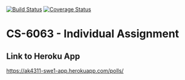[![Build Status](https://app.travis-ci.com/aaronk4311/swe1-app.svg?branch=main)](https://app.travis-ci.com/aaronk4311/swe1-app)
[![Coverage Status](https://coveralls.io/repos/github/aaronk4311/swe1-app/badge.svg?branch=main)](https://coveralls.io/github/aaronk4311/swe1-app?branch=main)

# CS-6063 - Individual Assignment

## Link to Heroku App
https://ak4311-swe1-app.herokuapp.com/polls/